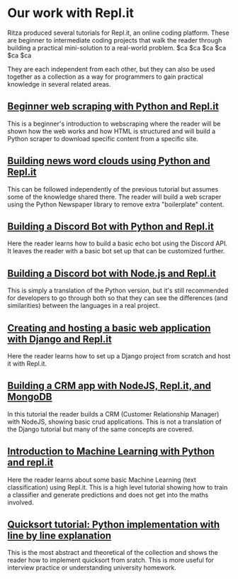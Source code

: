 # Our work with Repl.it

Ritza produced several tutorials for Repl.it, an online coding platform. These are beginner to intermediate coding projects that walk the reader through building a practical mini-solution to a real-world problem.
$ca
$ca
$ca
$ca
$ca
$ca

They are each independent from each other, but they can also be used together as a collection as a way for programmers to gain practical knowledge in several related areas.

## [Beginner web scraping with Python and Repl.it](beginner-web-scraping-with-python-and-repl-it)
This is a beginner's introduction to webscraping where the reader will be shown how the web works and how HTML is structured and will build a Python scraper to download specific content from a specific site.

## [Building news word clouds using Python and Repl.it](building-news-word-clouds-using-python-and-repl-it)
This can be followed independently of the previous tutorial but assumes some of the knowledge shared there. The reader will build a web scraper using the Python Newspaper library to remove extra "boilerplate" content.

## [Building a Discord Bot with Python and Repl.it](building-a-discord-bot-with-python-and-repl-it)
Here the reader learns how to build a basic echo bot using the Discord API. It leaves the reader with a basic bot set up that can be customized further.

## [Building a Discord bot with Node.js and Repl.it](building-a-discord-bot-with-node-and-repl-it)
This is simply a translation of the Python version, but it's still recommended for developers to go through both so that they can see the differences (and similarities) between the languages in a real project.

## [Creating and hosting a basic web application with Django and Repl.it](creating-and-hosting-a-basic-django-application-with-django-and-repl-it)
Here the reader learns how to set up a Django project from scratch and host it with Repl.it.

## [Building a CRM app with NodeJS, Repl.it, and MongoDB](building-a-crm-app-with-nodejs-repl-it-and-mongo-db)
In this tutorial the reader builds a CRM (Customer Relationship Manager) with NodeJS, showing basic crud applications. This is not a translation of the Django tutorial but many of the same concepts are covered.

## [Introduction to Machine Learning with Python and repl.it](introduction-to-machine-learning-with-python-and-repl-it)
Here the reader learns about some basic Machine Learning (text classification) using Repl.it. This is a high level tutorial showing how to train a classifier and generate predictions and does not get into the maths involved.

## [Quicksort tutorial: Python implementation with line by line explanation](quicksort-tutorial-python-implementation-with-line-by-line-explanation)
This is the most abstract and theoretical of the collection and shows the reader how to implement quicksort from sratch. This is more useful for interview practice or understanding university homework.

